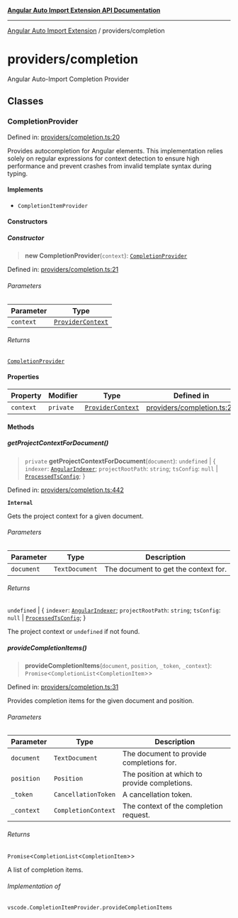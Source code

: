 [**Angular Auto Import Extension API Documentation**](../README.md)

***

[Angular Auto Import Extension](../README.md) / providers/completion

# providers/completion

Angular Auto-Import Completion Provider

## Classes

### CompletionProvider

Defined in: [providers/completion.ts:20](https://github.com/ngx-rock/vscode-angular-auto-import/blob/main/src/providers/completion.ts#L20)

Provides autocompletion for Angular elements.
This implementation relies solely on regular expressions for context detection to ensure
high performance and prevent crashes from invalid template syntax during typing.

#### Implements

- `CompletionItemProvider`

#### Constructors

##### Constructor

> **new CompletionProvider**(`context`): [`CompletionProvider`](#completionprovider)

Defined in: [providers/completion.ts:21](https://github.com/ngx-rock/vscode-angular-auto-import/blob/main/src/providers/completion.ts#L21)

###### Parameters

| Parameter | Type |
| ------ | ------ |
| `context` | [`ProviderContext`](../providers.md#providercontext) |

###### Returns

[`CompletionProvider`](#completionprovider)

#### Properties

| Property | Modifier | Type | Defined in |
| ------ | ------ | ------ | ------ |
| <a id="context"></a> `context` | `private` | [`ProviderContext`](../providers.md#providercontext) | [providers/completion.ts:21](https://github.com/ngx-rock/vscode-angular-auto-import/blob/main/src/providers/completion.ts#L21) |

#### Methods

##### getProjectContextForDocument()

> `private` **getProjectContextForDocument**(`document`): `undefined` \| \{ `indexer`: [`AngularIndexer`](../services/indexer.md#angularindexer); `projectRootPath`: `string`; `tsConfig`: `null` \| [`ProcessedTsConfig`](../types/tsconfig.md#processedtsconfig); \}

Defined in: [providers/completion.ts:442](https://github.com/ngx-rock/vscode-angular-auto-import/blob/main/src/providers/completion.ts#L442)

**`Internal`**

Gets the project context for a given document.

###### Parameters

| Parameter | Type | Description |
| ------ | ------ | ------ |
| `document` | `TextDocument` | The document to get the context for. |

###### Returns

`undefined` \| \{ `indexer`: [`AngularIndexer`](../services/indexer.md#angularindexer); `projectRootPath`: `string`; `tsConfig`: `null` \| [`ProcessedTsConfig`](../types/tsconfig.md#processedtsconfig); \}

The project context or `undefined` if not found.

##### provideCompletionItems()

> **provideCompletionItems**(`document`, `position`, `_token`, `_context`): `Promise`\<`CompletionList`\<`CompletionItem`\>\>

Defined in: [providers/completion.ts:31](https://github.com/ngx-rock/vscode-angular-auto-import/blob/main/src/providers/completion.ts#L31)

Provides completion items for the given document and position.

###### Parameters

| Parameter | Type | Description |
| ------ | ------ | ------ |
| `document` | `TextDocument` | The document to provide completions for. |
| `position` | `Position` | The position at which to provide completions. |
| `_token` | `CancellationToken` | A cancellation token. |
| `_context` | `CompletionContext` | The context of the completion request. |

###### Returns

`Promise`\<`CompletionList`\<`CompletionItem`\>\>

A list of completion items.

###### Implementation of

`vscode.CompletionItemProvider.provideCompletionItems`
